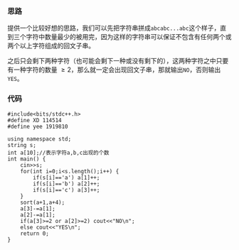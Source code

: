 ### 思路

提供一个比较好想的思路，我们可以先把字符串拼成```abcabc...abc```这个样子，直到三个字符中数量最少的被用完，因为这样的字符串可以保证不包含有任何两个或两个以上字符组成的回文子串。

之后只会剩下两种字符（也可能会剩下一种或没有剩下的），这两种字符之中只要有一种字符的数量 $\ge 2$，那么就一定会出现回文子串，那就输出```NO```，否则输出```YES```。

### 代码

```
#include<bits/stdc++.h>
#define XD 114514
#define yee 1919810

using namespace std;
string s;
int a[10];//表示字符a,b,c出现的个数 
int main() {
	cin>>s;
	for(int i=0;i<s.length();i++) {
		if(s[i]=='a') a[1]++;
		if(s[i]=='b') a[2]++;
		if(s[i]=='c') a[3]++;
	}
	sort(a+1,a+4);
	a[3]-=a[1];
	a[2]-=a[1];
	if(a[3]>=2 or a[2]>=2) cout<<"NO\n";
	else cout<<"YES\n";
	return 0;
}

```
